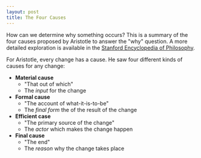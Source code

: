 ```yaml
---
layout: post
title: The Four Causes
---
```

How can we determine why something occurs? This is a summary of the four causes
proposed by Aristotle to answer the "why" question. A more detailed exploration is
available in the [Stanford Encyclopedia of
Philosophy](https://plato.stanford.edu/entries/aristotle-causality/).

For Aristotle, every change has a cause. He saw four different kinds of causes for any change:

* **Material cause**
  * "That out of which"
  * The _input_ for the change
* **Formal cause**
  * "The account of what-it-is-to-be"
  * The _final form_ the of the result of the change
* **Efficient case**
  * "The primary source of the change"
  * The _actor_ which makes the change happen
* **Final cause**
  * "The end"
  * The _reason_ why the change takes place
